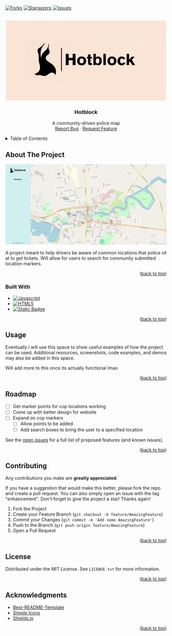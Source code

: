 <!-- Improved compatibility of back to top link: See: https://github.com/othneildrew/Best-README-Template/pull/73 -->

<a name="readme-top"></a>

<!-- PROJECT SHIELDS -->
<!--
*** I'm using markdown "reference style" links for readability.
*** Reference links are enclosed in brackets [ ] instead of parentheses ( ).
*** See the bottom of this document for the declaration of the reference variables
*** for contributors-url, forks-url, etc. This is an optional, concise syntax you may use.
*** https://www.markdownguide.org/basic-syntax/#reference-style-links
-->

[![Forks][forks-shield]][forks-url]
[![Stargazers][stars-shield]][stars-url]
[![Issues][issues-shield]][issues-url]

<!-- PROJECT LOGO -->
<br />
<div align="center">
  <a href="https://github.com/brxdyh/hotblock">
    <img src="images/logo.png" alt="Logo" width="500" height="250">
  </a>

<h3 align="center">Hotblock</h3>

  <p align="center">
    A community-driven police map
    <br />
    <a href="https://github.com/brxdyh/hotblock/issues/new?labels=bug&template=bug-report---.md">Report Bug</a>
    ·
    <a href="https://github.com/brxdyh/hotblock/issues/new?labels=enhancement&template=feature-request---.md">Request Feature</a>
  </p>
</div>

<!-- TABLE OF CONTENTS -->
<details>
  <summary>Table of Contents</summary>
  <ol>
    <li>
      <a href="#about-the-project">About The Project</a>
      <ul>
        <li><a href="#built-with">Built With</a></li>
      </ul>
    </li>
    <li><a href="#usage">Usage</a></li>
    <li><a href="#roadmap">Roadmap</a></li>
    <li><a href="#contributing">Contributing</a></li>
    <li><a href="#license">License</a></li>
    <li><a href="#acknowledgments">Acknowledgments</a></li>
  </ol>
</details>

<!-- ABOUT THE PROJECT -->

## About The Project

[![Product Name Screen Shot][product-screenshot]](https://example.com)

A project meant to help drivers be aware of common locations that police sit at to get tickets. Will allow for users to search for community submitted location markers.

<p align="right">(<a href="#readme-top">back to top</a>)</p>

### Built With

- [![Javascript](https://img.shields.io/badge/Javascript-F7DF1E?style=for-the-badge&logo=Javascript&logoColor=fff)](https://javascript.com)
- [![HTML5](https://img.shields.io/badge/HTML5-E34F26?style=for-the-badge&logo=HTML5&logoColor=fff)](https://developer.mozilla.org/en-US/docs/Glossary/HTML5)
- [![Static Badge](https://img.shields.io/badge/CSS3-1572B6?style=for-the-badge&logo=CSS3&logoColor=fff)](https://en.wikipedia.org/wiki/CSS)

<p align="right">(<a href="#readme-top">back to top</a>)</p>

<!-- USAGE EXAMPLES -->

## Usage

Eventually I will use this space to show useful examples of how the project can be used. Additional resources, screenshots, code examples, and demos may also be added in this space.

Will add more to this once its actually functional lmao

<p align="right">(<a href="#readme-top">back to top</a>)</p>

<!-- ROADMAP -->

## Roadmap

- [ ] Get marker points for cop locations working
- [ ] Come up with better design for website
- [ ] Expand on cop markers
  - [ ] Allow points to be added
  - [ ] Add search boxes to bring the user to a specified location

See the [open issues](https://github.com/brxdyh/hotblock/issues) for a full list of proposed features (and known issues).

<p align="right">(<a href="#readme-top">back to top</a>)</p>

<!-- CONTRIBUTING -->

## Contributing

Any contributions you make are **greatly appreciated**.

If you have a suggestion that would make this better, please fork the repo and create a pull request. You can also simply open an issue with the tag "enhancement".
Don't forget to give the project a star! Thanks again!

1. Fork the Project
2. Create your Feature Branch (`git checkout -b feature/AmazingFeature`)
3. Commit your Changes (`git commit -m 'Add some AmazingFeature'`)
4. Push to the Branch (`git push origin feature/AmazingFeature`)
5. Open a Pull Request

<p align="right">(<a href="#readme-top">back to top</a>)</p>

<!-- LICENSE -->

## License

Distributed under the MIT License. See `LICENSE.txt` for more information.

<p align="right">(<a href="#readme-top">back to top</a>)</p>

<!-- ACKNOWLEDGMENTS -->

## Acknowledgments

- [Best-README-Template](https://github.com/othneildrew/Best-README-Template)
- [Simple Icons](https://simpleicons.org/)
- [Shields.io](https://shields.io/badges)

<p align="right">(<a href="#readme-top">back to top</a>)</p>

<!-- MARKDOWN LINKS & IMAGES -->
<!-- https://www.markdownguide.org/basic-syntax/#reference-style-links -->

[contributors-shield]: https://img.shields.io/github/contributors/brxdyh/hotblock.svg?style=for-the-badge
[contributors-url]: https://github.com/brxdyh/hotblock/graphs/contributors
[forks-shield]: https://img.shields.io/github/forks/brxdyh/hotblock.svg?style=for-the-badge
[forks-url]: https://github.com/brxdyh/hotblock/network/members
[stars-shield]: https://img.shields.io/github/stars/brxdyh/hotblock.svg?style=for-the-badge
[stars-url]: https://github.com/brxdyh/hotblock/stargazers
[issues-shield]: https://img.shields.io/github/issues/brxdyh/hotblock.svg?style=for-the-badge
[issues-url]: https://github.com/brxdyh/hotblock/issues
[license-shield]: https://img.shields.io/github/license/brxdyh/hotblock.svg?style=for-the-badge
[license-url]: https://github.com/brxdyh/hotblock/blob/main/LICENSE.txt
[linkedin-shield]: https://img.shields.io/badge/-LinkedIn-black.svg?style=for-the-badge&logo=linkedin&colorB=555
[linkedin-url]: https://linkedin.com/in/linkedin_username
[product-screenshot]: images/screenshot.png
